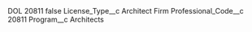 <?xml version="1.0" encoding="UTF-8"?>
<CustomMetadata xmlns="http://soap.sforce.com/2006/04/metadata" xmlns:xsi="http://www.w3.org/2001/XMLSchema-instance" xmlns:xsd="http://www.w3.org/2001/XMLSchema">
    <label>DOL 20811</label>
    <protected>false</protected>
    <values>
        <field>License_Type__c</field>
        <value xsi:type="xsd:string">Architect Firm</value>
    </values>
    <values>
        <field>Professional_Code__c</field>
        <value xsi:type="xsd:string">20811</value>
    </values>
    <values>
        <field>Program__c</field>
        <value xsi:type="xsd:string">Architects</value>
    </values>
</CustomMetadata>
